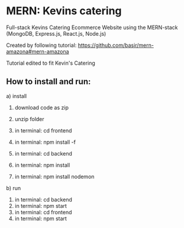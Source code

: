 # MERN: Kevins catering
Full-stack Kevins Catering Ecommerce Website using the MERN-stack (MongoDB, Express.js, React.js, Node.js)

Created by following tutorial: https://github.com/basir/mern-amazona#mern-amazona

Tutorial edited to fit Kevin's Catering


How to install and run:
--
a) install
1. download code as zip
2. unzip folder

3. in terminal: cd frontend
4. in terminal: npm install -f
5. in terminal: cd backend
6. in terminal: npm install
7. in terminal: npm install nodemon

b) run

1. in terminal: cd backend
2. in terminal: npm start
3. in terminal: cd frontend
4. in terminal: npm start
